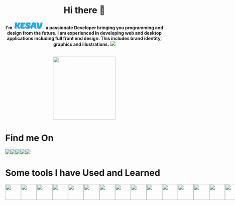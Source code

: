 <h1 align="center">Hi there 👋</h1>
<div id="header" align="center">
  
  <b>I'm <img src="Text.gif" width="100"/> a passionate Developer bringing you programming and design from the future. I am experienced in developing web and desktop applications including full front end design. This includes brand identity, graphics and illustrations.</b>
  <img src="https://visitor-badge.glitch.me/badge?page_id=Kesav-21"/>
  <br/>
  <br/>
  
  <img src="https://media.giphy.com/media/qgQUggAC3Pfv687qPC/giphy.gif" height=200px width=200px/>
</div>

# Find me On
<div style="display:flex;">
<a href="https://www.facebook.com/KesavTechie"><img src="https://img.shields.io/badge/Facebook-%231877F2.svg?style=for-the-badge&logo=Facebook&logoColor=white"/></a>
<a href="mailto:technowkesav@gmail.com"><img src="https://img.shields.io/badge/Gmail-D14836?style=for-the-badge&logo=gmail&logoColor=white"></a>
<a href="https://www.instagram.com/kesav_techie/"><img src="https://img.shields.io/badge/Instagram-%23E4405F.svg?style=for-the-badge&logo=Instagram&logoColor=white"></a>
<a href="https://www.linkedin.com/in/kesavaraman-m-r-43a38b167"><img src="https://img.shields.io/badge/linkedin-%230077B5.svg?style=for-the-badge&logo=linkedin&logoColor=white"></a>
<a href="https://twitter.com/Kesavaraman_M_R"><img src="https://img.shields.io/badge/Twitter-%231DA1F2.svg?style=for-the-badge&logo=Twitter&logoColor=white"></a>
</div>

# Some tools I have Used and Learned
<div style="display:flex;">
<img src="https://cdn.jsdelivr.net/gh/devicons/devicon/icons/bootstrap/bootstrap-original-wordmark.svg" height=50px width=50px/>
<img src="https://cdn.jsdelivr.net/gh/devicons/devicon/icons/c/c-original.svg" height=50px width=50px/>
<img src="https://cdn.jsdelivr.net/gh/devicons/devicon/icons/cplusplus/cplusplus-original.svg" height=50px width=50px/>
<img src="https://cdn.jsdelivr.net/gh/devicons/devicon/icons/css3/css3-original.svg" height=50px width=50px/>
<img src="https://cdn.jsdelivr.net/gh/devicons/devicon/icons/git/git-original-wordmark.svg" height=50px width=50px/>
<img src="https://cdn.jsdelivr.net/gh/devicons/devicon/icons/googlecloud/googlecloud-original.svg" height=50px width=50px/>
<img src="https://cdn.jsdelivr.net/gh/devicons/devicon/icons/html5/html5-original-wordmark.svg" height=50px width=50px/>
<img src="https://cdn.jsdelivr.net/gh/devicons/devicon/icons/java/java-original-wordmark.svg" height=50px width=50px/>
<img src="https://cdn.jsdelivr.net/gh/devicons/devicon/icons/javascript/javascript-original.svg" height=50px width=50px/>
<img src="https://cdn.jsdelivr.net/gh/devicons/devicon/icons/linux/linux-original.svg" height=50px width=50px/>
<img src="https://cdn.jsdelivr.net/gh/devicons/devicon/icons/mysql/mysql-original-wordmark.svg" height=50px width=50px/>
<img src="https://cdn.jsdelivr.net/gh/devicons/devicon/icons/numpy/numpy-original-wordmark.svg" height=50px width=50px/>
<img src="https://cdn.jsdelivr.net/gh/devicons/devicon/icons/pandas/pandas-original-wordmark.svg" height=50px width=50px/>
<img src="https://cdn.jsdelivr.net/gh/devicons/devicon/icons/photoshop/photoshop-plain.svg" height=50px width=50px/>
<img src="https://cdn.jsdelivr.net/gh/devicons/devicon/icons/php/php-original.svg" height=50px width=50px/>
<img src="https://cdn.jsdelivr.net/gh/devicons/devicon/icons/python/python-original-wordmark.svg" height=50px width=50px/>
<img src="https://cdn.jsdelivr.net/gh/devicons/devicon/icons/react/react-original-wordmark.svg" height=50px width=50px/>
<div>


# My Github History
<div>
<img src="https://github-readme-stats.vercel.app/api?username=Kesav-21&show_icons=true&theme=github_dark"/>
<img src="https://github-readme-stats.vercel.app/api/top-langs/?username=Kesav-21&layout=compact"/>
</div>